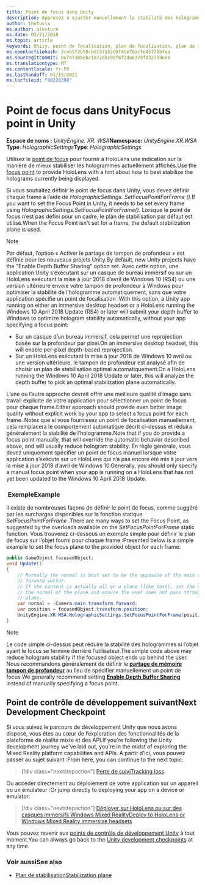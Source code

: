 ```yaml
---
title: Point de focus dans Unity
description: Apprenez à ajuster manuellement la stabilité des hologrammes dans Unity en définissant le point de focalisation pour HoloLens et les casques immersif Windows Mixed Reality.
author: thetuvix
ms.author: alexturn
ms.date: 03/21/2018
ms.topic: article
keywords: Unity, point de focalisation, plan de focalisation, plan de stabilisation, point de stabilisation, reprojection, LSR, mémoire tampon de profondeur, casque de réalité mixte, casque Windows Mixed realisation, casque de réalité virtuelle
ms.openlocfilehash: 2ceb5f2b58cbd1571b2d9f4de79acfe45779bfea
ms.sourcegitcommit: be7473bbebc1872d8c9df6f2da837efd3279dee6
ms.translationtype: MT
ms.contentlocale: fr-FR
ms.lasthandoff: 01/15/2021
ms.locfileid: "98226398"
---
```

# <a name="focus-point-in-unity"></a><span data-ttu-id="2a4d3-104">Point de focus dans Unity</span><span class="sxs-lookup"><span data-stu-id="2a4d3-104">Focus point in Unity</span></span>

<span data-ttu-id="2a4d3-105">**Espace de noms :** *UnityEngine. XR. WSA*</span><span class="sxs-lookup"><span data-stu-id="2a4d3-105">**Namespace:** *UnityEngine.XR.WSA*</span></span><br>
<span data-ttu-id="2a4d3-106">**Type**: *HolographicSettings*</span><span class="sxs-lookup"><span data-stu-id="2a4d3-106">**Type**: *HolographicSettings*</span></span>

<span data-ttu-id="2a4d3-107">Utilisez le [point de focus](../platform-capabilities-and-apis/hologram-stability.md#reprojection) pour fournir à HoloLens une indication sur la manière de mieux stabiliser les hologrammes actuellement affichés.</span><span class="sxs-lookup"><span data-stu-id="2a4d3-107">Use the [focus point](../platform-capabilities-and-apis/hologram-stability.md#reprojection) to provide HoloLens with a hint about how to best stabilize the holograms currently being displayed.</span></span>

<span data-ttu-id="2a4d3-108">Si vous souhaitez définir le point de focus dans Unity, vous devez définir chaque frame à l’aide de *HolographicSettings. SetFocusPointForFrame ()*.</span><span class="sxs-lookup"><span data-stu-id="2a4d3-108">If you want to set the Focus Point in Unity, it needs to be set every frame using *HolographicSettings.SetFocusPointForFrame()*.</span></span> <span data-ttu-id="2a4d3-109">Lorsque le point de focus n’est pas défini pour un cadre, le plan de stabilisation par défaut est utilisé.</span><span class="sxs-lookup"><span data-stu-id="2a4d3-109">When the Focus Point isn't set for a frame, the default stabilization plane is used.</span></span>

> [!NOTE]
> <span data-ttu-id="2a4d3-110">Par défaut, l’option « Activer le partage de tampon de profondeur » est définie pour les nouveaux projets Unity.</span><span class="sxs-lookup"><span data-stu-id="2a4d3-110">By default, new Unity projects have the "Enable Depth Buffer Sharing" option set.</span></span>  <span data-ttu-id="2a4d3-111">Avec cette option, une application Unity s’exécutant sur un casque de bureau immersif ou sur un HoloLens exécutant la mise à jour 2018 d’avril de Windows 10 (RS4) ou une version ultérieure envoie votre tampon de profondeur à Windows pour optimiser la stabilité de l’hologramme automatiquement, sans que votre application spécifie un point de focalisation :</span><span class="sxs-lookup"><span data-stu-id="2a4d3-111">With this option, a Unity app running on either an immersive desktop headset or a HoloLens running the Windows 10 April 2018 Update (RS4) or later will submit your depth buffer to Windows to optimize hologram stability automatically, without your app specifying a focus point:</span></span>
> * <span data-ttu-id="2a4d3-112">Sur un casque d’un bureau immersif, cela permet une reprojection basée sur la profondeur par pixel.</span><span class="sxs-lookup"><span data-stu-id="2a4d3-112">On an immersive desktop headset, this will enable per-pixel depth-based reprojection.</span></span>
> * <span data-ttu-id="2a4d3-113">Sur un HoloLens exécutant la mise à jour 2018 de Windows 10 avril ou une version ultérieure, le tampon de profondeur est analysé afin de choisir un plan de stabilisation optimal automatiquement.</span><span class="sxs-lookup"><span data-stu-id="2a4d3-113">On a HoloLens running the Windows 10 April 2018 Update or later, this will analyze the depth buffer to pick an optimal stabilization plane automatically.</span></span>
>
> <span data-ttu-id="2a4d3-114">L’une ou l’autre approche devrait offrir une meilleure qualité d’image sans travail explicite de votre application pour sélectionner un point de focus pour chaque frame.</span><span class="sxs-lookup"><span data-stu-id="2a4d3-114">Either approach should provide even better image quality without explicit work by your app to select a focus point for each frame.</span></span>  <span data-ttu-id="2a4d3-115">Notez que si vous fournissez un point de focalisation manuellement, cela remplacera le comportement automatique décrit ci-dessus et réduira généralement la stabilité de l’hologramme.</span><span class="sxs-lookup"><span data-stu-id="2a4d3-115">Note that if you do provide a focus point manually, that will override the automatic behavior described above, and will usually reduce hologram stability.</span></span>  <span data-ttu-id="2a4d3-116">En règle générale, vous devez uniquement spécifier un point de focus manuel lorsque votre application s’exécute sur un HoloLens qui n’a pas encore été mis à jour vers la mise à jour 2018 d’avril de Windows 10.</span><span class="sxs-lookup"><span data-stu-id="2a4d3-116">Generally, you should only specify a manual focus point when your app is running on a HoloLens that has not yet been updated to the Windows 10 April 2018 Update.</span></span>

### <a name="example"></a><span data-ttu-id="2a4d3-117"> Exemple</span><span class="sxs-lookup"><span data-stu-id="2a4d3-117">Example</span></span>

<span data-ttu-id="2a4d3-118">Il existe de nombreuses façons de définir le point de focus, comme suggéré par les surcharges disponibles sur la fonction statique *SetFocusPointForFrame* .</span><span class="sxs-lookup"><span data-stu-id="2a4d3-118">There are many ways to set the Focus Point, as suggested by the overloads available on the *SetFocusPointForFrame* static function.</span></span> <span data-ttu-id="2a4d3-119">Vous trouverez ci-dessous un exemple simple pour définir le plan de focus sur l’objet fourni pour chaque frame :</span><span class="sxs-lookup"><span data-stu-id="2a4d3-119">Presented below is a simple example to set the focus plane to the provided object for each frame:</span></span>

```cs
public GameObject focusedObject;
void Update()
{
    // Normally the normal is best set to be the opposite of the main camera's
    // forward vector.
    // If the content is actually all on a plane (like text), set the normal to
    // the normal of the plane and ensure the user does not pass through the
    // plane.
    var normal = -Camera.main.transform.forward;     
    var position = focusedObject.transform.position;
    UnityEngine.XR.WSA.HolographicSettings.SetFocusPointForFrame(position, normal);
}
```

> [!NOTE]
> <span data-ttu-id="2a4d3-120">Le code simple ci-dessus peut réduire la stabilité des hologrammes si l’objet ayant le focus se termine derrière l’utilisateur.</span><span class="sxs-lookup"><span data-stu-id="2a4d3-120">The simple code above may reduce hologram stability if the focused object ends up behind the user.</span></span> <span data-ttu-id="2a4d3-121">Nous recommandons généralement de définir le **[partage de mémoire tampon de profondeur](camera-in-unity.md#sharing-your-depth-buffers-with-windows)** au lieu de spécifier manuellement un point de focus.</span><span class="sxs-lookup"><span data-stu-id="2a4d3-121">We generally recommend setting **[Enable Depth Buffer Sharing](camera-in-unity.md#sharing-your-depth-buffers-with-windows)** instead of manually specifying a focus point.</span></span>

## <a name="next-development-checkpoint"></a><span data-ttu-id="2a4d3-122">Point de contrôle de développement suivant</span><span class="sxs-lookup"><span data-stu-id="2a4d3-122">Next Development Checkpoint</span></span>

<span data-ttu-id="2a4d3-123">Si vous suivez le parcours de développement Unity que nous avons disposé, vous êtes au cœur de l’exploration des fonctionnalités de la plateforme de réalité mixte et des API.</span><span class="sxs-lookup"><span data-stu-id="2a4d3-123">If you're following the Unity development journey we've laid out, you're in the midst of exploring the Mixed Reality platform capabilities and APIs.</span></span> <span data-ttu-id="2a4d3-124">À partir d’ici, vous pouvez passer au sujet suivant :</span><span class="sxs-lookup"><span data-stu-id="2a4d3-124">From here, you can continue to the next topic:</span></span>

> [!div class="nextstepaction"]
> [<span data-ttu-id="2a4d3-125">Perte de suivi</span><span class="sxs-lookup"><span data-stu-id="2a4d3-125">Tracking loss</span></span>](tracking-loss-in-unity.md)

<span data-ttu-id="2a4d3-126">Ou accéder directement au déploiement de votre application sur un appareil ou un émulateur :</span><span class="sxs-lookup"><span data-stu-id="2a4d3-126">Or jump directly to deploying your app on a device or emulator:</span></span>

> [!div class="nextstepaction"]
> [<span data-ttu-id="2a4d3-127">Déployer sur HoloLens ou sur des casques immersifs Windows Mixed Reality</span><span class="sxs-lookup"><span data-stu-id="2a4d3-127">Deploy to HoloLens or Windows Mixed Reality immersive headsets</span></span>](../platform-capabilities-and-apis/using-visual-studio.md)

<span data-ttu-id="2a4d3-128">Vous pouvez revenir aux [points de contrôle de développement Unity](unity-development-overview.md#3-advanced-features) à tout moment.</span><span class="sxs-lookup"><span data-stu-id="2a4d3-128">You can always go back to the [Unity development checkpoints](unity-development-overview.md#3-advanced-features) at any time.</span></span>

### <a name="see-also"></a><span data-ttu-id="2a4d3-129">Voir aussi</span><span class="sxs-lookup"><span data-stu-id="2a4d3-129">See also</span></span>

* [<span data-ttu-id="2a4d3-130">Plan de stabilisation</span><span class="sxs-lookup"><span data-stu-id="2a4d3-130">Stabilization plane</span></span>](../platform-capabilities-and-apis/hologram-stability.md#reprojection)
